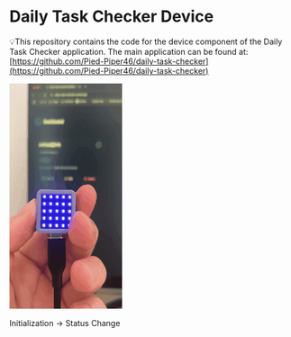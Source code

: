 # Daily Task Checker Device

💡This repository contains the code for the device component of the Daily Task Checker application.
The main application can be found at: [https://github.com/Pied-Piper46/daily-task-checker](https://github.com/Pied-Piper46/daily-task-checker)

![Test GIF](imgs/test.gif)

Initialization -> Status Change
